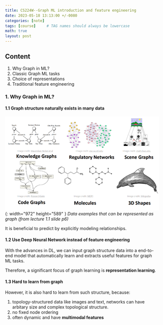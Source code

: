 ```yaml
---
title: CS224W--Graph ML introduction and feature engineering
date: 2023-05-18 13:13:00 +/-0080
categories: [note]
tags: [course]     # TAG names should always be lowercase
math: true
layout: post
---
```


## Content
1. Why Graph in ML?
2. Classic Graph ML tasks
3. Choice of representations
4. Traditional feature engineering

### 1. Why Graph in ML?

#### 1.1 Graph structure naturally exists in many data
![Desktop View](/assets/img/post/2023-05-18-data-as-graphs-eg.png){: width="972" height="589" }
_Data examples that can be represented as graph (from lecture 1.1 slide p6)_

It is beneficial to predict by explicitly modeling relationships.

#### 1.2 Use Deep Neural Network instead of feature engineering
With the advances in DL, we can input graph structure data into a end-to-end model that automatically learn and extracts useful features for graph ML tasks.

Therefore, a significant focus of graph learning is **representation learning**.

#### 1.3 Hard to learn from graph

However, it is also hard to learn from such structure, because:

1. topology-structured data like images and text, networks can have arbitary size and complex topological structure.
2. no fixed node ordering
3. often dynamic and have **multimodal features**
